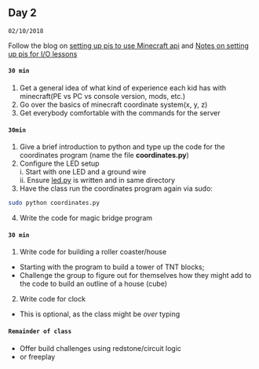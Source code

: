 ## Day 2  

`02/10/2018`  

Follow the blog on [setting up pis to use Minecraft api](http://blog.techemstudios.com/notes-on-setting-up-pis-to-use-minecraft-api.html) and [Notes on setting up pis for I/O lessons](http://blog.techemstudios.com/notes-on-setting-up-pis-for-io-lessons.html)  

#### `30 min`  
  1. Get a general idea of what kind of experience each kid has with minecraft(PE vs PC vs console version, mods, etc.)  
  2. Go over the basics of minecraft coordinate system(x, y, z)  
  3. Get everybody comfortable with the commands for the server  

#### `30min`  
  1. Give a brief introduction to python and type up the code for the coordinates program (name the file **coordinates.py**)  
  2. Configure the LED setup  
    i. Start with one LED and a ground wire  
    ii. Ensure [led.py](http://blog.techemstudios.com/notes-on-setting-up-pis-for-io-lessons.html) is written and in same directory
  3. Have the class run the coordinates program again via sudo:  
   ```bash  
   sudo python coordinates.py
   ```  
  4. Write the code for magic bridge program  

#### `30 min`    
  1. Write code for building a roller coaster/house  
   - Starting with the program to build a tower of TNT blocks;  
   - Challenge the group to figure out for themselves how they might add to the code to build an outline of a house (cube)  
   
  2. Write code for clock  
   - This is optional, as the class might be *over* typing  

#### `Remainder of class`  
 - Offer build challenges using redstone/circuit logic  
 - or freeplay  
